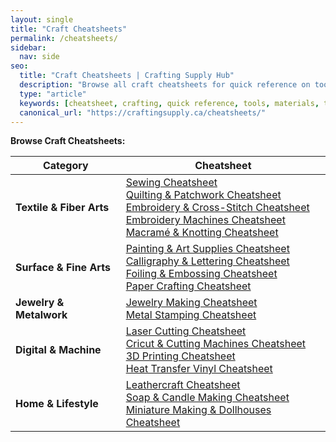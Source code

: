 ```yaml
---
layout: single
title: "Craft Cheatsheets"
permalink: /cheatsheets/
sidebar:
  nav: side
seo:
  title: "Craft Cheatsheets | Crafting Supply Hub"
  description: "Browse all craft cheatsheets for quick reference on tools, materials, and techniques."
  type: "article"
  keywords: [cheatsheet, crafting, quick reference, tools, materials, techniques]
  canonical_url: "https://craftingsupply.ca/cheatsheets/"
---
```

**Browse Craft Cheatsheets:**

| Category                | Cheatsheet                                                                 |
|------------------------ |---------------------------------------------------------------------------|
| **Textile & Fiber Arts**| [Sewing Cheatsheet](/cheatsheets/sewing-tools/) <br> [Quilting & Patchwork Cheatsheet](/cheatsheets/quilting-patchwork/) <br> [Embroidery & Cross-Stitch Cheatsheet](/cheatsheets/embroidery-cross-stitch/) <br> [Embroidery Machines Cheatsheet](/cheatsheets/embroidery-machines/) <br> [Macramé & Knotting Cheatsheet](/cheatsheets/macrame-knotting/) |
| **Surface & Fine Arts** | [Painting & Art Supplies Cheatsheet](/cheatsheets/painting-art-supplies/) <br> [Calligraphy & Lettering Cheatsheet](/cheatsheets/calligraphy-tools/) <br> [Foiling & Embossing Cheatsheet](/cheatsheets/foiling-embossing/) <br> [Paper Crafting Cheatsheet](/cheatsheets/paper-crafting/) |
| **Jewelry & Metalwork** | [Jewelry Making Cheatsheet](/cheatsheets/jewelry-making/) <br> [Metal Stamping Cheatsheet](/cheatsheets/metal-stamping/) |
| **Digital & Machine**   | [Laser Cutting Cheatsheet](/cheatsheets/laser-cutting/) <br> [Cricut & Cutting Machines Cheatsheet](/cheatsheets/cutting-machines/) <br> [3D Printing Cheatsheet](/cheatsheets/3d-printing/) <br> [Heat Transfer Vinyl Cheatsheet](/cheatsheets/heat-transfer-vinyl/) |
| **Home & Lifestyle**    | [Leathercraft Cheatsheet](/cheatsheets/leathercraft/) <br> [Soap & Candle Making Cheatsheet](/cheatsheets/soap-candle-making/) <br> [Miniature Making & Dollhouses Cheatsheet](/cheatsheets/miniatures-dollhouses/) |
